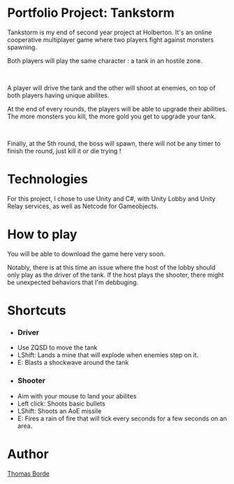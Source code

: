 <h1> Portfolio Project: Tankstorm</h1>
<p> Tankstorm is my end of second year project at Holberton. It's an online cooperative multiplayer game where two players fight against monsters spawning.</p>
<p>Both players will play the same character : a tank in an hostile zone.</p><br>
<p>A player will drive the tank and the other will shoot at enemies, on top of both players having unique abilites.</p>
<p>At the end of every rounds, the players will be able to upgrade their abilities. The more monsters you kill, the more gold you get to upgrade your tank.</p>
<br>
<p>Finally, at the 5th round, the boss will spawn, there will not be any timer to finish the round, just kill it or die trying !</p>

# Technologies
For this project, I chose to use Unity and C#, with Unity Lobby and Unity Relay services, as well as Netcode for Gameobjects.

# How to play
<p>You will be able to download the game here very soon.</p>
<p>Notably, there is at this time an issue where the host of the lobby should only play as the driver of the tank. If the host plays the shooter, there might be unexpected behaviors that I'm debbuging.</p>

# Shortcuts
+ <h3>Driver</h3>
+ Use ZQSD to move the tank
+ LShift: Lands a mine that will explode when enemies step on it.
+ E: Blasts a shockwave around the tank
+ <h3>Shooter</h3>
+ Aim with your mouse to land your abilites
+ Left click: Shoots basic bullets
+ LShift: Shoots an AoE missile
+ E: Fires a rain of fire that will tick every seconds for a few seconds on an area.

# Author
[Thomas Borde](https://github.com/thomasborde94)
